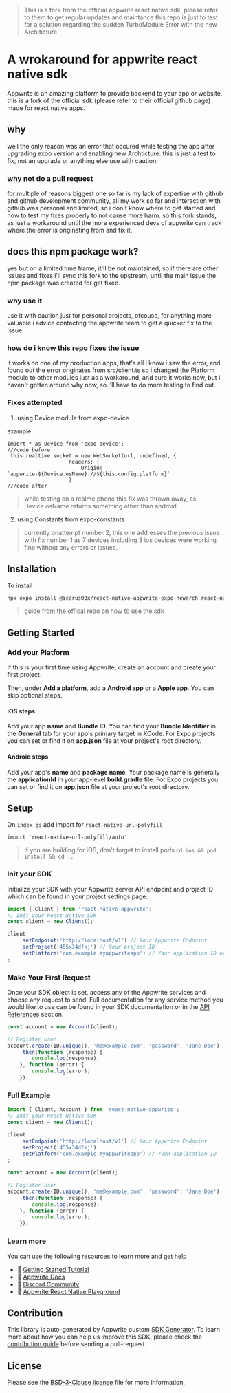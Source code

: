 > This is a fork from the official appwrite react native sdk, please refer to them to get regular updates and maintance
>this repo is just to test for a solution regarding the sudden TurboModule Error with the new Architicture
# A wrokaround for appwrite react native sdk

Appwrite is an amazing platform to provide backend to your app or website, this is a fork of the official sdk (please refer to their official github page) made for react native apps.
## why
well the only reason was an error that occured while testing the app after upgrading expo version and enabling new Archticture.
this is just a test to fix, not an upgrade or anything else
use with caution.

### why not do a pull request
for multiple of reasons biggest one so far is my lack of expertise with github and github development community, all my work so far and interaction with github was personal and limited, so i don't know where to get  started and how to test my fixes properly to not cause more harm.
so this fork stands, as just a workaround until the more experienced devs of appwrite can track where the error is originating from and fix it.


## does this npm package work?
yes but on a limited time frame, it'll be not maintained, so if there are other issues and fixes i'll sync this fork to the upstream, until the main issue the npm package was created for get fixed.

### why use it
use it with caution just for personal projects, ofcouse, for anything more valuable i advice contacting the appwrite team to get a quicker fix to the issue.

### how do i know this repo fixes the issue
it works on one of my production apps, that's all i know
i saw the error, and found out the error originates from src/client.ts so i changed the Platform module to other modules just as a workaround, and sure it works now, but i haven't gotten around why now, so i'll have to do more testing to find out.

### Fixes attempted
1. using Device module from expo-device

example:

```
import * as Device from 'expo-device';
///code before
 this.realtime.socket = new WebSocket(url, undefined, {
                    headers: {
                        Origin: `appwrite-${Device.osName}://${this.config.platform}`
                    }
///code after
```
> while testing on a realme phone this fix was thrown away, as Device.osName returns something other than android.
2. using Constants from expo-constants

> currently onattempt number 2, this one addresses the previous issue with fix number 1 as 7 devices including 3 ios devices were working fine without any errors or issues.



## Installation

To install

```bash
npx expo install @icarus00x/react-native-appwrite-expo-newarch react-native-url-polyfill
```

> guide from the offical repo on how to use the sdk 

## Getting Started

### Add your Platform
If this is your first time using Appwrite, create an account and create your first project.

Then, under **Add a platform**, add a **Android app** or a **Apple app**. You can skip optional steps.

#### iOS steps
Add your app **name** and **Bundle ID**. You can find your **Bundle Identifier** in the **General** tab for your app's primary target in XCode. For Expo projects you can set or find it on **app.json** file at your project's root directory.

#### Android steps
Add your app's **name** and **package name**, Your package name is generally the **applicationId** in your app-level **build.gradle** file. For Expo projects you can set or find it on **app.json** file at your project's root directory.

## Setup

On `index.js` add import for `react-native-url-polyfill`

```
import 'react-native-url-polyfill/auto'
```

> If you are building for iOS, don't forget to install pods
> `cd ios && pod install && cd ..`

### Init your SDK
Initialize your SDK with your Appwrite server API endpoint and project ID which can be found in your project settings page.

```js
import { Client } from 'react-native-appwrite';
// Init your React Native SDK
const client = new Client();

client
    .setEndpoint('http://localhost/v1') // Your Appwrite Endpoint
    .setProject('455x34dfkj') // Your project ID
    .setPlatform('com.example.myappwriteapp') // Your application ID or bundle ID.
;
```

### Make Your First Request
Once your SDK object is set, access any of the Appwrite services and choose any request to send. Full documentation for any service method you would like to use can be found in your SDK documentation or in the [API References](https://appwrite.io/docs) section.

```js
const account = new Account(client);

// Register User
account.create(ID.unique(), 'me@example.com', 'password', 'Jane Doe')
    .then(function (response) {
        console.log(response);
    }, function (error) {
        console.log(error);
    });

```

### Full Example
```js
import { Client, Account } from 'react-native-appwrite';
// Init your React Native SDK
const client = new Client();

client
    .setEndpoint('http://localhost/v1') // Your Appwrite Endpoint
    .setProject('455x34dfkj')
    .setPlatform('com.example.myappwriteapp') // YOUR application ID
;

const account = new Account(client);

// Register User
account.create(ID.unique(), 'me@example.com', 'password', 'Jane Doe')
    .then(function (response) {
        console.log(response);
    }, function (error) {
        console.log(error);
    });
```

### Learn more
You can use the following resources to learn more and get help
- 🚀 [Getting Started Tutorial](https://appwrite.io/docs/quick-starts/react-native)
- 📜 [Appwrite Docs](https://appwrite.io/docs)
- 💬 [Discord Community](https://appwrite.io/discord)
- 🚂 [Appwrite React Native Playground](https://github.com/appwrite/playground-for-react-native)

## Contribution

This library is auto-generated by Appwrite custom [SDK Generator](https://github.com/appwrite/sdk-generator). To learn more about how you can help us improve this SDK, please check the [contribution guide](https://github.com/appwrite/sdk-generator/blob/master/CONTRIBUTING.md) before sending a pull-request.

## License

Please see the [BSD-3-Clause license](https://raw.githubusercontent.com/appwrite/appwrite/master/LICENSE) file for more information.